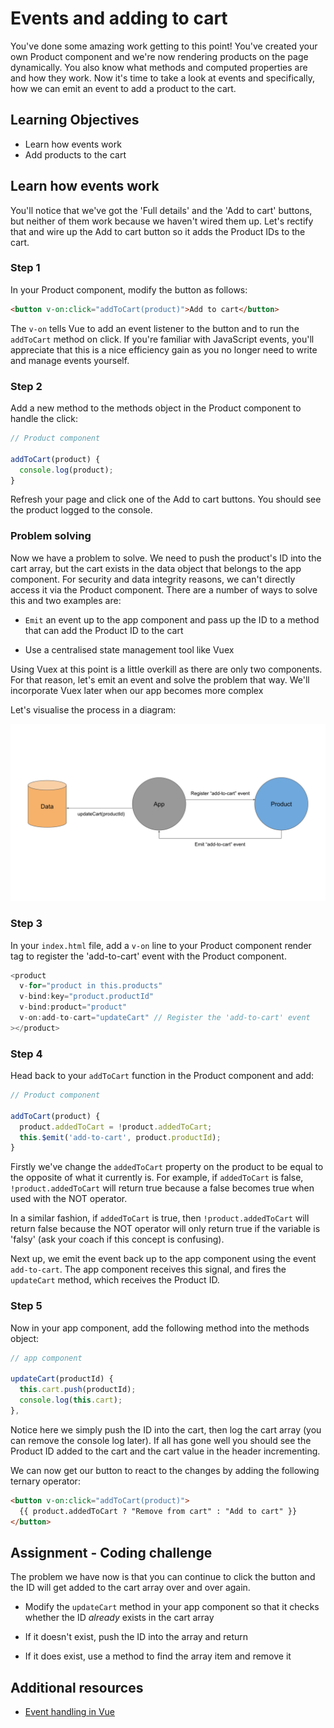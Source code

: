 # Events and adding to cart

You've done some amazing work getting to this point! You've created your own Product component and we're now rendering products on the page dynamically. You also know what methods and computed properties are and how they work. Now it's time to take a look at events and specifically, how we can emit an event to add a product to the cart.

## Learning Objectives

- Learn how events work
- Add products to the cart

## Learn how events work

You'll notice that we've got the 'Full details' and the 'Add to cart' buttons, but neither of them work because we haven't wired them up. Let's rectify that and wire up the Add to cart button so it adds the Product IDs to the cart.

### Step 1

In your Product component, modify the button as follows:

```html
<button v-on:click="addToCart(product)">Add to cart</button>
```

The `v-on` tells Vue to add an event listener to the button and to run the `addToCart` method on click. If you're familiar with JavaScript events, you'll appreciate that this is a nice efficiency gain as you no longer need to write and manage events yourself.

### Step 2

Add a new method to the methods object in the Product component to handle the click:

```javascript
// Product component

addToCart(product) {
  console.log(product);
}
```

Refresh your page and click one of the Add to cart buttons. You should see the product logged to the console.

### Problem solving

Now we have a problem to solve. We need to push the product's ID into the cart array, but the cart exists in the data object that belongs to the app component. For security and data integrity reasons, we can't directly access it via the Product component. There are a number of ways to solve this and two examples are:

- `Emit` an event up to the app component and pass up the ID to a method that can add the Product ID to the cart

- Use a centralised state management tool like Vuex

Using Vuex at this point is a little overkill as there are only two components. For that reason, let's emit an event and solve the problem that way. We'll incorporate Vuex later when our app becomes more complex

Let's visualise the process in a diagram:

<img src="https://raw.githubusercontent.com/MultiverseLearningProducts/curriculum/110839b3aa868a32fa774cea501252742ffad9cc/assets/images/mod1_event_emitting.svg" title="Module 1 - Emitting events" alt="Module 1 - Emitting events">

### Step 3

In your `index.html` file, add a `v-on` line to your Product component render tag to register the 'add-to-cart' event with the Product component.

```javascript
<product
  v-for="product in this.products"
  v-bind:key="product.productId"
  v-bind:product="product"
  v-on:add-to-cart="updateCart" // Register the 'add-to-cart' event
></product>
```

### Step 4

Head back to your `addToCart` function in the Product component and add:

```javascript
// Product component

addToCart(product) {
  product.addedToCart = !product.addedToCart;
  this.$emit('add-to-cart', product.productId);
}
```

Firstly we've change the `addedToCart` property on the product to be equal to the opposite of what it currently is. For example, if `addedToCart` is false, `!product.addedToCart` will return true because a false becomes true when used with the NOT operator.

In a similar fashion, if `addedToCart` is true, then `!product.addedToCart` will return false because the NOT operator will only return true if the variable is 'falsy' (ask your coach if this concept is confusing).

Next up, we emit the event back up to the app component using the event `add-to-cart`. The app component receives this signal, and fires the `updateCart` method, which receives the Product ID.

### Step 5

Now in your app component, add the following method into the methods object:

```javascript
// app component

updateCart(productId) {
  this.cart.push(productId);
  console.log(this.cart);
},
```

Notice here we simply push the ID into the cart, then log the cart array (you can remove the console log later). If all has gone well you should see the Product ID added to the cart and the cart value in the header incrementing.

We can now get our button to react to the changes by adding the following ternary operator:

```html
<button v-on:click="addToCart(product)">
  {{ product.addedToCart ? "Remove from cart" : "Add to cart" }}
</button>
```

## Assignment - Coding challenge

The problem we have now is that you can continue to click the button and the ID will get added to the cart array over and over again.

- Modify the `updateCart` method in your app component so that it checks whether the ID _already_ exists in the cart array

- If it doesn't exist, push the ID into the array and return

- If it does exist, use a method to find the array item and remove it

## Additional resources

- [Event handling in Vue](https://vuejs.org/v2/guide/events.html)
